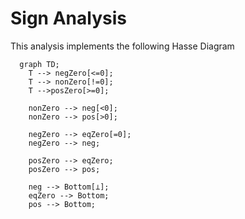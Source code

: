 # Sign Analysis

This analysis implements the following Hasse Diagram

```mermaid
  graph TD;
    T --> negZero[<=0];
    T --> nonZero[!=0];
    T -->posZero[>=0];

    nonZero --> neg[<0];
    nonZero --> pos[>0];

    negZero --> eqZero[=0];
    negZero --> neg;

    posZero --> eqZero;
    posZero --> pos;

    neg --> Bottom[⊥];
    eqZero --> Bottom;
    pos --> Bottom;
```
